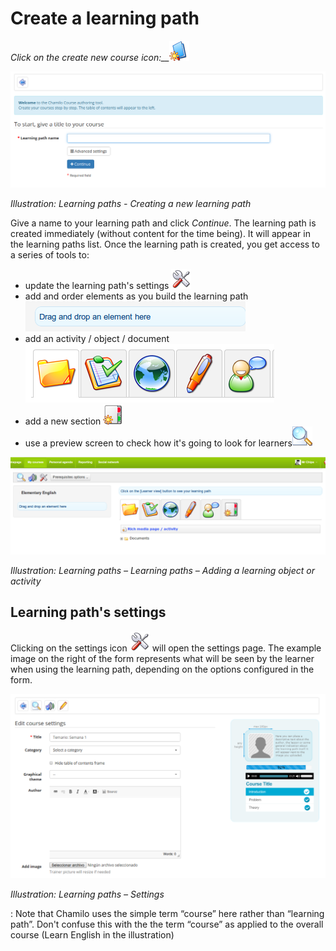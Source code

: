 # Create a learning path

_Click on the create new course_ _icon:\_\__![](../../.gitbook/assets/graphics13.png)

![](../../.gitbook/assets/graphics9.png)

_Illustration: Learning paths - Creating a new learning path_

Give a name to your learning path and click _Continue_. The learning path is created immediately \(without content for the time being\). It will appear in the learning paths list. Once the learning path is created, you get access to a series of tools to:

* update the learning path's settings ![](../../.gitbook/assets/graphics8.png)
* add and order elements as you build the learning path ![](../../.gitbook/assets/graphics22.png)
* add an activity / object / document ![](../../.gitbook/assets/graphics23.png)
* add a new section ![](../../.gitbook/assets/graphics19.png)
* use a preview screen to check how it's going to look for learners![](../../.gitbook/assets/graphics21.png)

![](../../.gitbook/assets/graphics10.png)

_Illustration: Learning paths – Learning paths – Adding a learning object or activity_

## Learning path's settings <a id="learning-path-s-settings"></a>

Clicking on the settings icon ![](../../.gitbook/assets/graphics20.png) will open the settings page. The example image on the right of the form represents what will be seen by the learner when using the learning path, depending on the options configured in the form.

![](../../.gitbook/assets/graphics11.png)

_Illustration: Learning paths – Settings_

: Note that Chamilo uses the simple term “course” here rather than “learning path”. Don't confuse this with the the term “course” as applied to the overall course \(Learn English in the illustration\)

